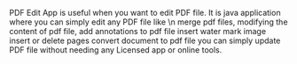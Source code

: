 PDF Edit App is useful when you want to edit PDF file. It is java application where you can simply edit any PDF file like \n
merge pdf files,
modifying the content of pdf file,
add annotations to pdf file
insert water mark image
insert or delete pages
convert document to pdf file
you can simply update PDF file without needing any Licensed app or online tools.
